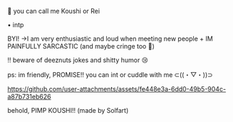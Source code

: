 🌸 you can call me Koushi or Rei

• intp

BYI!
→I am very enthusiastic and loud when meeting new people + IM PAINFULLY SARCASTIC (and maybe cringe too 🤔)

!! beware of deeznuts jokes and shitty humor 😢


ps: im friendly, PROMISE!! you can int or cuddle with me ⊂⁠(⁠(⁠・⁠▽⁠・⁠)⁠)⁠⊃



https://github.com/user-attachments/assets/fe448e3a-6dd0-49b5-904c-a87b731eb626

behold, PIMP KOUSHI!! (made by Solfart)
